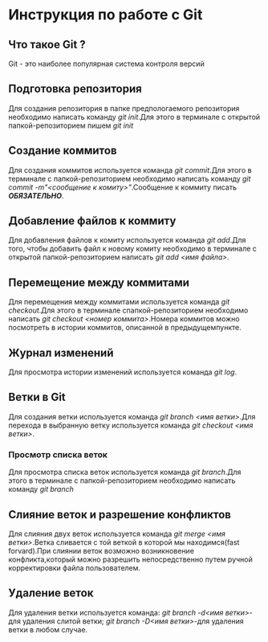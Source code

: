# Инструкция по работе с Git

## Что такое Git ?

Git - это наиболее популярная система контроля версий

## Подготовка репозитория

Для создания репозитория в папке предпологаемого репозитория необходимо написать команду *git init*.Для этого в терминале с открытой папкой-репозиторием пишем *git init*

## Создание коммитов

Для создания коммитов используется команда *git commit*.Для этого в терминале с папкой-репозиторием необходимо написать команду *git commit -m"<сообщение к комиту>"*.Сообщение к коммиту писать ***ОБЯЗАТЕЛЬНО***.

## Добавление файлов к коммиту

Для добавления файлов к комиту используется команда *git add*.Для того, чтобы добавить файл к новому комиту необходимо в терминале с открытой папкой-репозиторием написать *git add <имя файла>*.

## Перемещение между коммитами

Для перемещения между коммитами используется команда *git checkout*.Для этого в терминале спапкой-репозиторием необходимо написать *git checkout <номер коммита>*.Номера коммитов можно посмотреть в истории коммитов, описанной в предыдущемпункте.

## Журнал изменений

Для просмотра истории изменений используется команда *git log*.

## Ветки в Git

Для создания ветки используется команда *git branch <имя ветки>*.Для перехода в выбранную ветку используется команда *git checkout <имя ветки>*.

### Просмотр списка веток

Для просмотра списка веток используется команда *git branch*.Для этого в терминале с папкой-репозиторием необходимо написать команду *git branch*
## Слияние веток и разрешение конфликтов

Для слияния двух веток используется команда *git merge <имя ветки>*.Ветка сливается с той веткой в которой мы находимся(fast forvard).При слиянии веток возможно возникновение конфликта,который можно разрешить непосредственно путем ручной корректировки файла пользователем.

## Удаление веток

Для удаления ветки используется команда: *git branch -d<имя ветки>*-для удаления слитой ветки; *git branch -D<имя ветки>*-для удаления ветки в любом случае.
